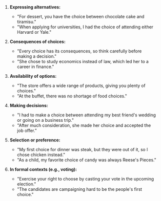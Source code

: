 1. **Expressing alternatives:**
   - "For dessert, you have the choice between chocolate cake and tiramisu."
   - "When applying for universities, I had the choice of attending either Harvard or Yale."

2. **Consequences of choices:**
   - "Every choice has its consequences, so think carefully before making a decision."
   - "She chose to study economics instead of law, which led her to a career in finance."

3. **Availability of options:**
   - "The store offers a wide range of products, giving you plenty of choices."
   - "At the buffet, there was no shortage of food choices."

4. **Making decisions:**
   - "I had to make a choice between attending my best friend's wedding or going on a business trip."
   - "After much consideration, she made her choice and accepted the job offer."

5. **Selection or preference:**
   - "My first choice for dinner was steak, but they were out of it, so I chose chicken instead."
   - "As a child, my favorite choice of candy was always Reese's Pieces."

6. **In formal contexts (e.g., voting):**
   - "Exercise your right to choose by casting your vote in the upcoming election."
   - "The candidates are campaigning hard to be the people's first choice."
